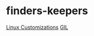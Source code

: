 # finders-keepers
[Linux Customizations](customizations/linux_terminal_customizations.md)
[GIL](internals/python-gil..md)